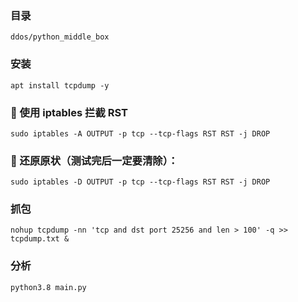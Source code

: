 ### 目录
    ddos/python_middle_box

### 安装
    apt install tcpdump -y

### 🎯 使用 iptables 拦截 RST
    sudo iptables -A OUTPUT -p tcp --tcp-flags RST RST -j DROP

### 📌 还原原状（测试完后一定要清除）：
    sudo iptables -D OUTPUT -p tcp --tcp-flags RST RST -j DROP

### 抓包
    nohup tcpdump -nn 'tcp and dst port 25256 and len > 100' -q >> tcpdump.txt &

### 分析
    python3.8 main.py
